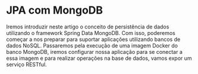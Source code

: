 # JPA com MongoDB

Iremos introduzir neste artigo o conceito de persistência de dados utilizando o framework
Spring Data MongoDB. Com isso, poderemos começar a nos preparar para suportar
aplicações utilizando bancos de dados NoSQL.
Passaremos pela execução de uma imagem Docker do banco MongoDB, iremos configurar
nossa aplicação para se conectar a essa imagem e para realizar operações na base de
dados, vamos expor um serviço RESTful.
